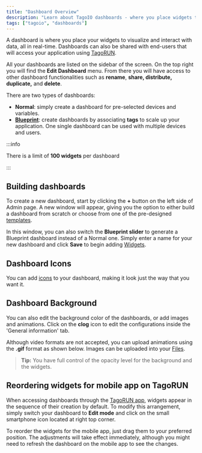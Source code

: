 ```yaml
---
title: "Dashboard Overview"
description: "Learn about TagoIO dashboards - where you place widgets to visualize and interact with data in real-time, and share with end-users through TagoRUN."
tags: ["tagoio", "dashboards"]
---
```


A dashboard is where you place your widgets to visualize and interact with data, all in real-time. Dashboards can also be shared with end-users that will access your application using [TagoRUN](/docs/tagoio/tagorun/).

<!-- Dashboard overview image -->

All your dashboards are listed on the sidebar of the screen. On the top right you will find the **Edit Dashboard** menu. From there you will have access to other dashboard functionalities such as **rename**, **share, distribute, duplicate,** and **delete**.

<!-- Dashboard menu image -->

There are two types of dashboards:

- **Normal**: simply create a dashboard for pre-selected devices and variables.
- [**Blueprint**](/docs/tagoio/dashboards/blueprint-dashboard.md): create dashboards by associating **tags** to scale up your application. One single dashboard can be used with multiple devices and users.

:::info

There is a limit of **100 widgets** per dashboard

:::

## Building dashboards

To create a new dashboard, start by clicking the **+** button on the left side of Admin page. A new window will appear, giving you the option to either build a dashboard from scratch or choose from one of the pre-designed [templates](/docs/tagoio/dashboards/distributing-dashboards.md).

In this window, you can also switch the **Blueprint slider** to generate a Blueprint dashboard instead of a Normal one. Simply enter a name for your new dashboard and click **Save** to begin adding [Widgets](https://help.tago.io/portal/en/kb/tagoio/9-widgets).

<!-- Dashboard creation interface image -->

<YouTube videoId="D2lmCHF4Eg4" title="Building Dashboards and Widgets" />


## Dashboard Icons

You can add [icons](/docs/tagoio/dashboards/dashboard-icons.md) to your dashboard, making it look just the way that you want it.

<!-- Dashboard icons image -->


## Dashboard Background

You can also edit the background color of the dashboards, or add images and animations. Click on the **clog** icon to edit the configurations inside the 'General information' tab.

<!-- Dashboard background settings image -->

Although video formats are not accepted, you can upload animations using the **.gif** format as shown below. Images can be uploaded into your [Files](/docs/tagoio/files).

<!-- Dashboard background example image -->

> **Tip:** You have full control of the opacity level for the background and the widgets.


## Reordering widgets for mobile app on TagoRUN

When accessing dashboards through the [TagoRUN app](/docs/tagoio/tagorun/getting-started/tagorun-mobile-app.md), widgets appear in the sequence of their creation by default. To modify this arrangement, simply switch your dashboard to **Edit mode** and click on the small smartphone icon located at right top corner.

To reorder the widgets for the mobile app, just drag them to your preferred position. The adjustments will take effect immediately, although you might need to refresh the dashboard on the mobile app to see the changes.

<!-- Mobile widget reordering image -->